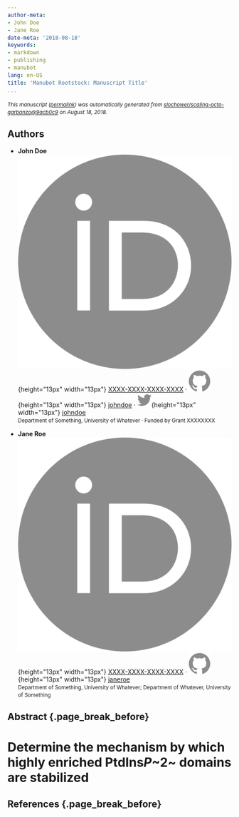 ```yaml
---
author-meta:
- John Doe
- Jane Roe
date-meta: '2018-08-18'
keywords:
- markdown
- publishing
- manubot
lang: en-US
title: 'Manubot Rootstock: Manuscript Title'
...
```







<small><em>
This manuscript
([permalink](https://slochower.github.io/scaling-octo-garbanzo/v/9acb0c9205540d3daf650e40b3cda9389ed92ff4/))
was automatically generated
from [slochower/scaling-octo-garbanzo@9acb0c9](https://github.com/slochower/scaling-octo-garbanzo/tree/9acb0c9205540d3daf650e40b3cda9389ed92ff4)
on August 18, 2018.
</em></small>

## Authors



+ **John Doe**<br>
    ![ORCID icon](images/orcid.svg){height="13px" width="13px"}
    [XXXX-XXXX-XXXX-XXXX](https://orcid.org/XXXX-XXXX-XXXX-XXXX)
    · ![GitHub icon](images/github.svg){height="13px" width="13px"}
    [johndoe](https://github.com/johndoe)
    · ![Twitter icon](images/twitter.svg){height="13px" width="13px"}
    [johndoe](https://twitter.com/johndoe)<br>
  <small>
     Department of Something, University of Whatever
     · Funded by Grant XXXXXXXX
  </small>

+ **Jane Roe**<br>
    ![ORCID icon](images/orcid.svg){height="13px" width="13px"}
    [XXXX-XXXX-XXXX-XXXX](https://orcid.org/XXXX-XXXX-XXXX-XXXX)
    · ![GitHub icon](images/github.svg){height="13px" width="13px"}
    [janeroe](https://github.com/janeroe)<br>
  <small>
     Department of Something, University of Whatever; Department of Whatever, University of Something
  </small>



## Abstract {.page_break_before}




# Determine the mechanism by which highly enriched PtdIns*P*~2~ domains are stabilized





## References {.page_break_before}

<!-- Explicitly insert bibliography here -->
<div id="refs"></div>
